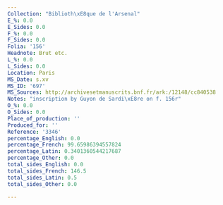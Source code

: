 ```yaml
---
Collection: "Biblioth\xE8que de l'Arsenal"
E_%: 0.0
E_Sides: 0.0
F_%: 0.0
F_Sides: 0.0
Folia: '156'
Headnote: Brut etc.
L_%: 0.0
L_Sides: 0.0
Location: Paris
MS_Date: s.xv
MS_ID: '697'
MS_Sources: http://archivesetmanuscrits.bnf.fr/ark:/12148/cc840538
Notes: "inscription by Guyon de Sardi\xE8re on f. 156r"
O_%: 0.0
O_Sides: 0.0
Place_of_production: ''
Produced_for: ''
Reference: '3346'
percentage_English: 0.0
percentage_French: 99.65986394557824
percentage_Latin: 0.3401360544217687
percentage_Other: 0.0
total_sides_English: 0.0
total_sides_French: 146.5
total_sides_Latin: 0.5
total_sides_Other: 0.0

---
```

